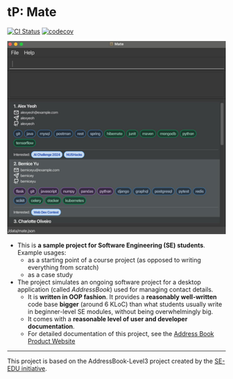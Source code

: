 # tP: Mate

[![CI Status](https://github.com/se-edu/addressbook-level3/workflows/Java%20CI/badge.svg)](https://github.com/se-edu/addressbook-level3/actions)
[![codecov](https://codecov.io/gh/AY2526S1-CS2103T-T08B-2/tp/graph/badge.svg?token=KNFQAEHKMD)](https://codecov.io/gh/AY2526S1-CS2103T-T08B-2/tp)

![Ui](docs/images/Ui.png)

- This is **a sample project for Software Engineering (SE) students**.<br>
  Example usages:
  - as a starting point of a course project (as opposed to writing everything from scratch)
  - as a case study
- The project simulates an ongoing software project for a desktop application (called _AddressBook_) used for managing contact details.
  - It is **written in OOP fashion**. It provides a **reasonably well-written** code base **bigger** (around 6 KLoC) than what students usually write in beginner-level SE modules, without being overwhelmingly big.
  - It comes with a **reasonable level of user and developer documentation**.
  - For detailed documentation of this project, see the [Address Book Product Website](https://ay2526s1-cs2103t-f08b-2.github.io/tp/)
---
This project is based on the AddressBook-Level3 project created by the [SE-EDU initiative](https://se-education.org).

